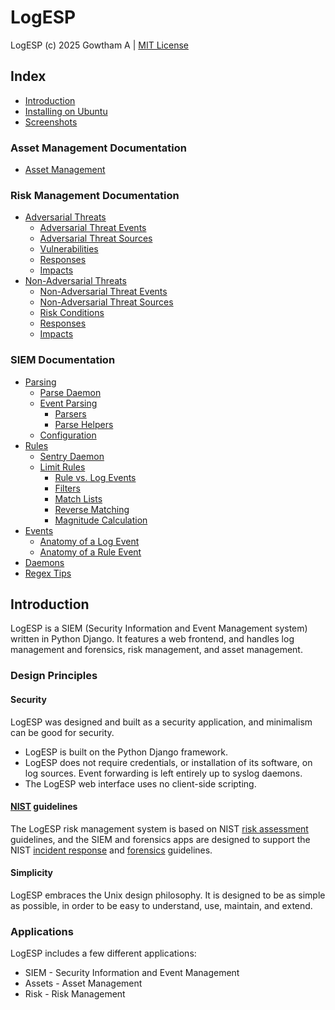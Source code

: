 # LogESP

LogESP (c) 2025  Gowtham A | [MIT License](LICENSE)

## Index

- [Introduction](#introduction)
- [Installing on Ubuntu](docs/install-ubuntu.md)
- [Screenshots](docs/screenshots.md)
### Asset Management Documentation
- [Asset Management](docs/hwam.md)
### Risk Management Documentation
- [Adversarial Threats](docs/risk/adv_threat.md)
  - [Adversarial Threat Events](docs/risk/adv_threat.md#adversarial-threat-events)
  - [Adversarial Threat Sources](docs/risk/adv_threat.md#adversarial-threat-sources)
  - [Vulnerabilities](docs/risk/adv_threat.md#vulnerabilities)
  - [Responses](docs/risk/adv_threat.md#responses)
  - [Impacts](docs/risk/adv_threat.md#impacts)
- [Non-Adversarial Threats](docs/risk/nonadv_threat.md)
  - [Non-Adversarial Threat Events](docs/risk/nonadv_threat.md#non-adversarial-threat-events)
  - [Non-Adversarial Threat Sources](docs/risk/nonadv_threat.md#non-adversarial-threat-sources)
  - [Risk Conditions](docs/risk/nonadv_threat.md#risk-conditions)
  - [Responses](docs/risk/nonadv_threat.md#responses)
  - [Impacts](docs/risk/nonadv_threat.md#impacts)
### SIEM Documentation
- [Parsing](docs/siem/parsing.md)
  - [Parse Daemon](docs/siem/parsing.md/#parse-daemon)
  - [Event Parsing](docs/siem/parsing.md/#event-parsing)
    - [Parsers](docs/siem/parsing.md/#parsers)
    - [Parse Helpers](docs/siem/parsing.md/#parse-helpers)
  - [Configuration](docs/siem/parsing.md/#configuration)
- [Rules](docs/siem/rules.md)
  - [Sentry Daemon](docs/siem/rules.md/#sentry-daemon)
  - [Limit Rules](docs/siem/rules.md/#limit-rules)
    - [Rule vs. Log Events](docs/siem/rules.md/#rule-vs-log-events)
    - [Filters](docs/siem/rules.md/#filters)
    - [Match Lists](docs/siem/rules.md/#match-lists)
    - [Reverse Matching](docs/siem/rules.md/#reverse-matching)
    - [Magnitude Calculation](docs/siem/rules.md/#magnitude-calculation)
- [Events](docs/siem/events.md)
  - [Anatomy of a Log Event](docs/siem/events.md/#anatomy-of-a-log-event)
  - [Anatomy of a Rule Event](docs/siem/events.md/#anatomy-of-a-rule-event)
- [Daemons](docs/siem/daemons.md)
- [Regex Tips](docs/siem/regex.md)

## Introduction
LogESP is a SIEM (Security Information and Event Management system) written in Python Django. It features a web frontend, and handles log management and forensics, risk management, and asset management.

### Design Principles
#### Security
LogESP was designed and built as a security application, and minimalism can be good for security.

- LogESP is built on the Python Django framework.
- LogESP does not require credentials, or installation of its software, on log sources. Event forwarding is left entirely up to syslog daemons.
- The LogESP web interface uses no client-side scripting.

#### [NIST](https://www.nist.gov/) guidelines
The LogESP risk management system is based on NIST [risk assessment](https://csrc.nist.gov/publications/detail/sp/800-30/rev-1/final) guidelines, and the SIEM and forensics apps are designed to support the NIST [incident response](https://csrc.nist.gov/publications/detail/sp/800-61/rev-2/final) and [forensics](https://csrc.nist.gov/publications/detail/sp/800-86/final) guidelines.

#### Simplicity
LogESP embraces the Unix design philosophy. It is designed to be as simple as possible, in order to be easy to understand, use, maintain, and extend.

### Applications
LogESP includes a few different applications:
- SIEM - Security Information and Event Management
- Assets - Asset Management
- Risk - Risk Management
